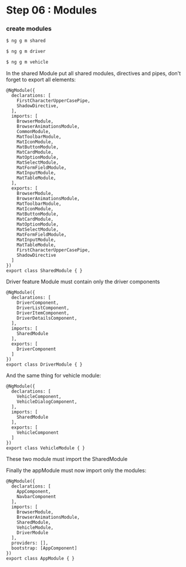 # Step 06 : Modules
 
### create modules

```sh
$ ng g m shared

$ ng g m driver

$ ng g m vehicle
```

In the shared Module put all shared modules, directives and pipes, don't forget to export all elements:

```
@NgModule({
  declarations: [
    FirstCharacterUpperCasePipe,
    ShadowDirective,
  ],
  imports: [
    BrowserModule,
    BrowserAnimationsModule,
    CommonModule,
    MatToolbarModule,
    MatIconModule,
    MatButtonModule,
    MatCardModule,
    MatOptionModule,
    MatSelectModule,
    MatFormFieldModule,
    MatInputModule,
    MatTableModule,
  ],
  exports: [
    BrowserModule,
    BrowserAnimationsModule,
    MatToolbarModule,
    MatIconModule,
    MatButtonModule,
    MatCardModule,
    MatOptionModule,
    MatSelectModule,
    MatFormFieldModule,
    MatInputModule,
    MatTableModule,
    FirstCharacterUpperCasePipe,
    ShadowDirective
  ]
})
export class SharedModule { }
```

Driver feature Module must contain only the driver components

```
@NgModule({
  declarations: [
    DriverComponent,
    DriverListComponent,
    DriverItemComponent,
    DriverDetailsComponent,
  ],
  imports: [
    SharedModule
  ],
  exports: [
    DriverComponent
  ]
})
export class DriverModule { }
```

And the same thing for vehicle module:

```
@NgModule({
  declarations: [
    VehicleComponent,
    VehicleDialogComponent,
  ],
  imports: [
    SharedModule
  ],
  exports: [
    VehicleComponent
  ]
})
export class VehicleModule { }
```

These two module must import the SharedModule

Finally the appModule must now import only the modules:

```
@NgModule({
  declarations: [
    AppComponent,
    NavbarComponent
  ],
  imports: [
    BrowserModule,
    BrowserAnimationsModule,
    SharedModule,
    VehicleModule,
    DriverModule
  ],
  providers: [],
  bootstrap: [AppComponent]
})
export class AppModule { }
```
